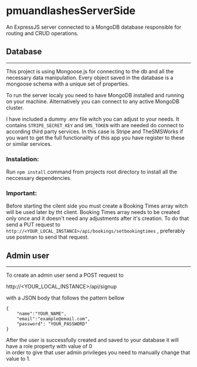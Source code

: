 # pmuandlashesServerSide
An ExpressJS server connected to a MongoDB database responsible for routing and CRUD operations.

## Database 
------
This project is using Mongoose.js for connecting to the db and all the necessary  data manipulation.
Every object saved in the database is a mongoose schema with a unique set of properties.

To run the server localy you need to have MongoDB installed and running on your machine.
Alternatively you can connect to any active MongoDB cluster.

I have included a dummy .env file witch you can adjust to your needs.
It contains ``` STRIPE_SECRET_KEY ``` and ``` SMS_TOKEN ``` with are needed do connect to according third party services.
In this case is Stripe and TheSMSWorks if you want to get the full functionality of this app you have register to these or similar services. 

### Instalation:
Run ``` npm install ``` command from projects root directory to install all the neccessary dependencies.

### Important:
Before starting the cilent side you must create a Booking Times array witch will be used later by tht client.
Booking Times array needs to be created only once and it doesn't need any adjustments after it's creation.
To do that send a PUT request to ``` http://<YOUR_LOCAL_INSTANCE>/api/bookings/setbookingtimes ``` ,
preferably use postman to send that request.

## Admin user
------
To create an admin user send a POST request to 

http://<YOUR_LOCAL_INSTANCE>/api/signup

with a JSON body that follows the pattern bellow
```
{
	"name":"YOUR_NAME",
	"email":"example@email.com",
	"password": "YOUR_PASSWORD"
}
```
After the user is successfully created and saved to your database it will have a role property with value of 0  
in order to give that user admin privileges you need to manually change that value to 1.
